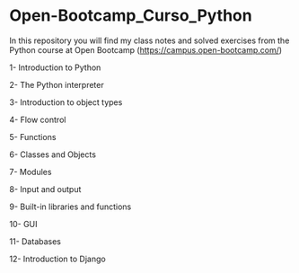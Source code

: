 # Open-Bootcamp_Curso_Python

In this repository you will find my class notes and solved exercises from the Python course at Open Bootcamp (https://campus.open-bootcamp.com/)

1- Introduction to Python

2- The Python interpreter

3- Introduction to object types

4- Flow control

5- Functions

6- Classes and Objects

7- Modules

8- Input and output

9- Built-in libraries and functions

10- GUI

11- Databases

12- Introduction to Django
